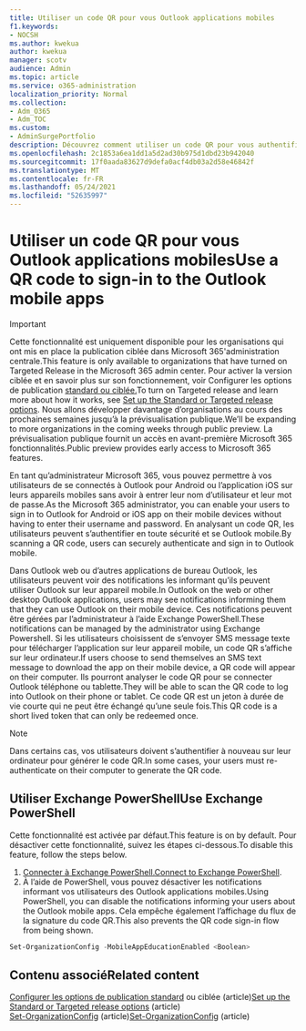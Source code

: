 ```yaml
---
title: Utiliser un code QR pour vous Outlook applications mobiles
f1.keywords:
- NOCSH
ms.author: kwekua
author: kwekua
manager: scotv
audience: Admin
ms.topic: article
ms.service: o365-administration
localization_priority: Normal
ms.collection:
- Adm_O365
- Adm_TOC
ms.custom:
- AdminSurgePortfolio
description: Découvrez comment utiliser un code QR pour vous authentifier et télécharger Outlook mobile.
ms.openlocfilehash: 2c1853a6ea1dd1a5d2ad30b975d1dbd23b942040
ms.sourcegitcommit: 17f0aada83627d9defa0acf4db03a2d58e46842f
ms.translationtype: MT
ms.contentlocale: fr-FR
ms.lasthandoff: 05/24/2021
ms.locfileid: "52635997"
---
```

# <a name="use-a-qr-code-to-sign-in-to-the-outlook-mobile-apps"></a><span data-ttu-id="167f2-103">Utiliser un code QR pour vous Outlook applications mobiles</span><span class="sxs-lookup"><span data-stu-id="167f2-103">Use a QR code to sign-in to the Outlook mobile apps</span></span>

> [!IMPORTANT]
> <span data-ttu-id="167f2-104">Cette fonctionnalité est uniquement disponible pour les organisations qui ont mis en place la publication ciblée dans Microsoft 365'administration centrale.</span><span class="sxs-lookup"><span data-stu-id="167f2-104">This feature is only available to organizations that have turned on Targeted Release in the Microsoft 365 admin center.</span></span> <span data-ttu-id="167f2-105">Pour activer la version ciblée et en savoir plus sur son fonctionnement, voir Configurer les options de publication [standard ou ciblée.](release-options-in-office-365.md)</span><span class="sxs-lookup"><span data-stu-id="167f2-105">To turn on Targeted release and learn more about how it works, see [Set up the Standard or Targeted release options](release-options-in-office-365.md).</span></span> <span data-ttu-id="167f2-106">Nous allons développer davantage d’organisations au cours des prochaines semaines jusqu’à la prévisualisation publique.</span><span class="sxs-lookup"><span data-stu-id="167f2-106">We’ll be expanding to more organizations in the coming weeks through public preview.</span></span> <span data-ttu-id="167f2-107">La prévisualisation publique fournit un accès en avant-première Microsoft 365 fonctionnalités.</span><span class="sxs-lookup"><span data-stu-id="167f2-107">Public preview provides early access to Microsoft 365 features.</span></span>

<span data-ttu-id="167f2-108">En tant qu’administrateur Microsoft 365, vous pouvez permettre à vos utilisateurs de se connectés à Outlook pour Android ou l’application iOS sur leurs appareils mobiles sans avoir à entrer leur nom d’utilisateur et leur mot de passe.</span><span class="sxs-lookup"><span data-stu-id="167f2-108">As the Microsoft 365 administrator, you can enable your users to sign in to Outlook for Android or iOS app on their mobile devices without having to enter their username and password.</span></span> <span data-ttu-id="167f2-109">En analysant un code QR, les utilisateurs peuvent s’authentifier en toute sécurité et se Outlook mobile.</span><span class="sxs-lookup"><span data-stu-id="167f2-109">By scanning a QR code, users can securely authenticate and sign in to Outlook mobile.</span></span>

<span data-ttu-id="167f2-110">Dans Outlook web ou d’autres applications de bureau Outlook, les utilisateurs peuvent voir des notifications les informant qu’ils peuvent utiliser Outlook sur leur appareil mobile.</span><span class="sxs-lookup"><span data-stu-id="167f2-110">In Outlook on the web or other desktop Outlook applications, users may see notifications informing them that they can use Outlook on their mobile device.</span></span> <span data-ttu-id="167f2-111">Ces notifications peuvent être gérées par l’administrateur à l’aide Exchange PowerShell.</span><span class="sxs-lookup"><span data-stu-id="167f2-111">These notifications can be managed by the administrator using Exchange Powershell.</span></span> <span data-ttu-id="167f2-112">Si les utilisateurs choisissent de s’envoyer SMS message texte pour télécharger l’application sur leur appareil mobile, un code QR s’affiche sur leur ordinateur.</span><span class="sxs-lookup"><span data-stu-id="167f2-112">If users choose to send themselves an SMS text message to download the app on their mobile device, a QR code will appear on their computer.</span></span> <span data-ttu-id="167f2-113">Ils pourront analyser le code QR pour se connecter Outlook téléphone ou tablette.</span><span class="sxs-lookup"><span data-stu-id="167f2-113">They will be able to scan the QR code to log into Outlook on their phone or tablet.</span></span> <span data-ttu-id="167f2-114">Ce code QR est un jeton à durée de vie courte qui ne peut être échangé qu’une seule fois.</span><span class="sxs-lookup"><span data-stu-id="167f2-114">This QR code is a short lived token that can only be redeemed once.</span></span>

> [!NOTE]
> <span data-ttu-id="167f2-115">Dans certains cas, vos utilisateurs doivent s’authentifier à nouveau sur leur ordinateur pour générer le code QR.</span><span class="sxs-lookup"><span data-stu-id="167f2-115">In some cases, your users must re-authenticate on their computer to generate the QR code.</span></span>

## <a name="use-exchange-powershell"></a><span data-ttu-id="167f2-116">Utiliser Exchange PowerShell</span><span class="sxs-lookup"><span data-stu-id="167f2-116">Use Exchange PowerShell</span></span>

<span data-ttu-id="167f2-117">Cette fonctionnalité est activée par défaut.</span><span class="sxs-lookup"><span data-stu-id="167f2-117">This feature is on by default.</span></span> <span data-ttu-id="167f2-118">Pour désactiver cette fonctionnalité, suivez les étapes ci-dessous.</span><span class="sxs-lookup"><span data-stu-id="167f2-118">To disable this feature, follow the steps below.</span></span>

1. <span data-ttu-id="167f2-119">[Connecter à Exchange PowerShell.](/powershell/exchange/connect-to-exchange-online-powershell?view=exchange-ps)</span><span class="sxs-lookup"><span data-stu-id="167f2-119">[Connect to Exchange PowerShell](/powershell/exchange/connect-to-exchange-online-powershell?view=exchange-ps).</span></span>
2. <span data-ttu-id="167f2-120">À l’aide de PowerShell, vous pouvez désactiver les notifications informant vos utilisateurs des Outlook applications mobiles.</span><span class="sxs-lookup"><span data-stu-id="167f2-120">Using PowerShell, you can disable the notifications informing your users about the Outlook mobile apps.</span></span> <span data-ttu-id="167f2-121">Cela empêche également l’affichage du flux de la signature du code QR.</span><span class="sxs-lookup"><span data-stu-id="167f2-121">This also prevents the QR code sign-in flow from being shown.</span></span>

```powershell
Set-OrganizationConfig -MobileAppEducationEnabled <Boolean>
```

## <a name="related-content"></a><span data-ttu-id="167f2-122">Contenu associé</span><span class="sxs-lookup"><span data-stu-id="167f2-122">Related content</span></span>

<span data-ttu-id="167f2-123">[Configurer les options de publication standard](release-options-in-office-365.md) ou ciblée (article)</span><span class="sxs-lookup"><span data-stu-id="167f2-123">[Set up the Standard or Targeted release options](release-options-in-office-365.md) (article)</span></span>\
<span data-ttu-id="167f2-124">[Set-OrganizationConfig](/powershell/module/exchange/set-organizationconfig?view=exchange-ps) (article)</span><span class="sxs-lookup"><span data-stu-id="167f2-124">[Set-OrganizationConfig](/powershell/module/exchange/set-organizationconfig?view=exchange-ps) (article)</span></span>